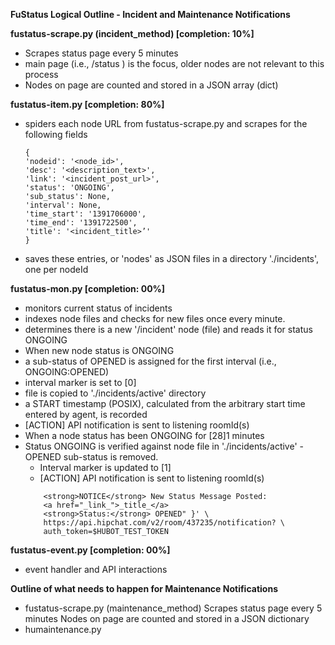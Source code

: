 **FuStatus Logical Outline - Incident and Maintenance Notifications**

**fustatus-scrape.py (incident_method)  [completion: 10%]**

 - Scrapes status page every 5 minutes
 - main page (i.e., /status ) is the focus, older nodes are not relevant to this process
 - Nodes on page are counted and stored in a JSON array (dict)
 
**fustatus-item.py   [completion: 80%]**
 -  spiders each node URL from fustatus-scrape.py and scrapes for the following fields
 	```
	{
	'nodeid': '<node_id>',
	'desc': '<description_text>',
	'link': '<incident_post_url>',
	'status': 'ONGOING',
	'sub_status': None,
	'interval': None,
	'time_start': '1391706000',
	'time_end': '1391722500',
	'title': '<incident_title>’'
	}
	```
 - saves these entries, or 'nodes' as JSON files in a directory './incidents',  one per nodeId
 
 
**fustatus-mon.py  [completion: 00%]**

 - monitors current status of incidents
 - indexes node files and checks for new files once every minute.
 - determines there is a new '/incident' node (file) and reads it for status ONGOING
 - When new node status is ONGOING
 - a sub-status of OPENED is assigned for the first interval (i.e., ONGOING:OPENED)
 - interval marker is set to [0]
 - file is copied to './incidents/active' directory
 - a START timestamp (POSIX), calculated from the arbitrary start time entered by agent, is recorded
 - [ACTION] API notification is sent to listening roomId(s)
 - When a node status has been ONGOING for [28]1 minutes
- Status ONGOING is verified against node file in './incidents/active'
	-OPENED sub-status is removed.
	- Interval marker is updated to [1]
	- [ACTION] API notification is sent to listening roomId(s)
	```
	    <strong>NOTICE</strong> New Status Message Posted: 
		<a href="_link_">_title_</a>
		<strong>Status:</strong> OPENED" }' \
		https://api.hipchat.com/v2/room/437235/notification? \
		auth_token=$HUBOT_TEST_TOKEN 
	```

**fustatus-event.py  [completion: 00%]**
- event handler and API interactions

	
**Outline of what needs to happen for Maintenance Notifications**

 - fustatus-scrape.py (maintenance_method)
Scrapes status page every 5 minutes
Nodes on page are counted and stored in a JSON dictionary
 - humaintenance.py
